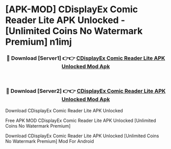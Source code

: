 # [APK-MOD] CDisplayEx Comic Reader Lite APK Unlocked - [Unlimited Coins No Watermark Premium] n1imj



<div align="center">
<h3>🔴 Download [Server1] 👉👉 <a href="https://momento.my/?title=CDisplayEx_Comic_Reader_Lite_APK_Unlocked">CDisplayEx Comic Reader Lite APK Unlocked Mod Apk</a></h3><br>

<h3>🔴 Download [Server2] 👉👉 <a href="https://momento.my/?title=CDisplayEx_Comic_Reader_Lite_APK_Unlocked">CDisplayEx Comic Reader Lite APK Unlocked Mod Apk</a></h3>
</div>



Download CDisplayEx Comic Reader Lite APK Unlocked 

Free APK MOD CDisplayEx Comic Reader Lite APK Unlocked [Unlimited Coins No Watermark Premium]

Download CDisplayEx Comic Reader Lite APK Unlocked [Unlimited Coins No Watermark Premium] Mod For Android
